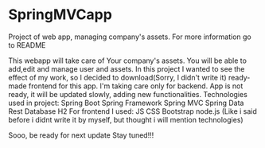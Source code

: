 # SpringMVCapp
Project of web app, managing company's assets. For more information go to README

This webapp will take care of Your company's assets. You will be able to add,edit and manage user and assets.
In this project I wanted to see the effect of my work, so I decided to download(Sorry, I didn't write it) ready-made frontend for
this app. I'm taking care only for backend. App is not ready, it will be updated slowly, adding new functionalities.
Technologies used in project:
Spring Boot
Spring Framework
Spring MVC
Spring Data
Rest
Database H2
For frontend I used:
JS
CSS
Bootstrap
node.js
(Like i said before i didnt write it by myself, but thought i will mention technologies)

Sooo, be ready for next update
Stay tuned!!!
